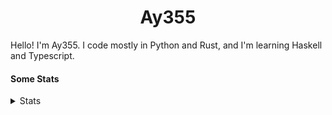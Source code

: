 <h1 align="center"><b>Ay355</b></h1>


Hello! I'm Ay355. I code mostly in Python and Rust, and I'm learning Haskell and Typescript.


#### Some Stats


<details>
<summary>Stats</summary>
<br>
 
<a href="https://github.com/Ay-355">
 <img align="center" src="https://github-readme-stats.vercel.app/api?username=Ay-355&theme=tokyonight&show_icons=true&count_private=true&hide_border=true" />
</a><a href="https://github.com/Ay-355">
  <img align="center" src="https://github-readme-stats.vercel.app/api/top-langs/?username=Ay-355&hide=toml,yaml,cmake&layout=compact&langs_count=8&theme=tokyonight&hide_border=true" />
</a>

 
&nbsp; <!-- Space character to put some space between the different stat types. -->

 
<!--START_SECTION:waka-->
**🐱 My GitHub Data** 

> 🏆 37 Contributions in the Year 2022
 > 
> 📦 1.8 kB Used in GitHub's Storage 
 > 
> 🚫 Not Opted to Hire
 > 
> 📜 13 Public Repositories 
 > 
> 🔑 2 Private Repositories  
 > 
**I'm a Night 🦉** 

```text
🌞 Morning    27 commits     ██░░░░░░░░░░░░░░░░░░░░░░░   8.36% 
🌆 Daytime    131 commits    ██████████░░░░░░░░░░░░░░░   40.56% 
🌃 Evening    157 commits    ████████████░░░░░░░░░░░░░   48.61% 
🌙 Night      8 commits      ░░░░░░░░░░░░░░░░░░░░░░░░░   2.48%

```
📅 **I'm Most Productive on Monday** 

```text
Monday       56 commits     ████░░░░░░░░░░░░░░░░░░░░░   17.34% 
Tuesday      47 commits     ███░░░░░░░░░░░░░░░░░░░░░░   14.55% 
Wednesday    39 commits     ███░░░░░░░░░░░░░░░░░░░░░░   12.07% 
Thursday     49 commits     ███░░░░░░░░░░░░░░░░░░░░░░   15.17% 
Friday       49 commits     ███░░░░░░░░░░░░░░░░░░░░░░   15.17% 
Saturday     48 commits     ███░░░░░░░░░░░░░░░░░░░░░░   14.86% 
Sunday       35 commits     ██░░░░░░░░░░░░░░░░░░░░░░░   10.84%

```


📊 **This Week I Spent My Time On** 

```text
💬 Programming Languages: 
Python                   4 hrs 45 mins       █████████████████░░░░░░░░   69.14% 
Makefile                 1 hr 6 mins         ████░░░░░░░░░░░░░░░░░░░░░   16.03% 
PowerShell               46 mins             ██░░░░░░░░░░░░░░░░░░░░░░░   11.21% 
C                        14 mins             █░░░░░░░░░░░░░░░░░░░░░░░░   3.57% 
Text                     0 secs              ░░░░░░░░░░░░░░░░░░░░░░░░░   0.04%

🔥 Editors: 
Neovim                   6 hrs 25 mins       ███████████████████████░░   93.24% 
Notepad++                27 mins             █░░░░░░░░░░░░░░░░░░░░░░░░   6.76%

🐱‍💻 Projects: 
schoolwork               4 hrs 39 mins       █████████████████░░░░░░░░   67.57% 
tetris-3d                1 hr 20 mins        █████░░░░░░░░░░░░░░░░░░░░   19.6% 
Unknown Project          52 mins             ███░░░░░░░░░░░░░░░░░░░░░░   12.82%

💻 Operating System: 
Windows                  6 hrs 53 mins       █████████████████████████   100.0%

```

**I Mostly Code in Python** 

```text
Python                   8 repos             ██████████████████░░░░░░░   72.73% 
HTML                     1 repo              ██░░░░░░░░░░░░░░░░░░░░░░░   9.09% 
C++                      1 repo              ██░░░░░░░░░░░░░░░░░░░░░░░   9.09% 
Rust                     1 repo              ██░░░░░░░░░░░░░░░░░░░░░░░   9.09%

```



 Last Updated on 20/02/2022 12:53:25 UTC
<!--END_SECTION:waka-->
</details>

